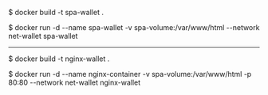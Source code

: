 $ docker build -t spa-wallet .

$ docker run -d --name spa-wallet -v spa-volume:/var/www/html --network net-wallet spa-wallet

-----------------------------------------------------------

$ docker build -t nginx-wallet .

$ docker run -d --name nginx-container -v spa-volume:/var/www/html -p 80:80 --network net-wallet nginx-wallet